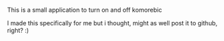 This is a small application to turn on and off komorebic

I made this specifically for me but i thought, might as well post it to github, right? :)

